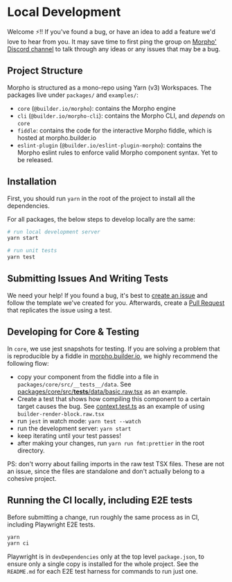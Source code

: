 # Local Development

Welcome ⚡️!! If you've found a bug, or have an idea to add a feature we'd love to hear from you. It may save time to first ping the group on [Morpho' Discord channel](https://discord.com/channels/842438759945601056/935218469799071835) to talk through any ideas or any issues that may be a bug.

## Project Structure

Morpho is structured as a mono-repo using Yarn (v3) Workspaces. The packages
live under `packages/` and `examples/`:

- `core` (`@builder.io/morpho`): contains the Morpho engine
- `cli` (`@builder.io/morpho-cli`): contains the Morpho CLI, and _depends_ on `core`
- `fiddle`: contains the code for the interactive Morpho fiddle, which is hosted at morpho.builder.io
- `eslint-plugin` (`@builder.io/eslint-plugin-morpho`): contains the Morpho eslint rules to enforce valid Morpho component syntax. Yet to be released.

## Installation

First, you should run `yarn` in the root of the project to install all the dependencies.

For all packages, the below steps to develop locally are the same:

```bash
# run local development server
yarn start

# run unit tests
yarn test
```

## Submitting Issues And Writing Tests

We need your help! If you found a bug, it's best to [create an issue](https://github.com/BuilderIO/morpho/issues/new) and follow the template we've created for you. Afterwards, create a [Pull Request](https://docs.github.com/en/github/collaborating-with-pull-requests/proposing-changes-to-your-work-with-pull-requests/creating-a-pull-request) that replicates the issue using a test.

## Developing for Core & Testing

In `core`, we use jest snapshots for testing. If you are solving a problem that is reproducible by a fiddle in [morpho.builder.io](https://morpho.builder.io), we highly recommend the following flow:

- copy your component from the fiddle into a file in `packages/core/src/__tests__/data`. See [packages/core/src/**tests**/data/basic.raw.tsx](packages/core/src/__tests__/data/basic.raw.tsx) as an example.
- Create a test that shows how compiling this component to a certain target causes the bug. See [context.test.ts](packages/core/src/__tests__/context.test.ts) as an example of using `builder-render-block.raw.tsx`
- run `jest` in watch mode: `yarn test --watch`
- run the development server: `yarn start`
- keep iterating until your test passes!
- after making your changes, run `yarn run fmt:prettier` in the root directory.

PS: don't worry about failing imports in the raw test TSX files. These are not an issue, since the files are standalone and don't actually belong to a cohesive project.

## Running the CI locally, including E2E tests

Before submitting a change, run roughly the same process as in CI, including
Playwright E2E tests.

```bash
yarn
yarn ci
```

Playwright is in `devDependencies` only at the top level `package.json`, to
ensure only a single copy is installed for the whole project. See the
`README.md` for each E2E test harness for commands to run just one.
